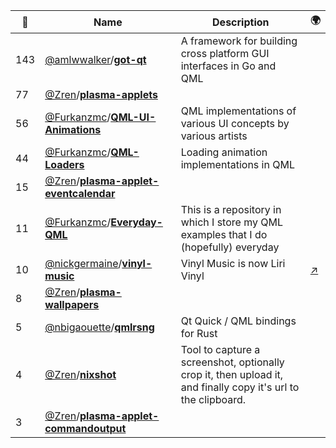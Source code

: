 |:star2: | Name | Description | 🌍|
|---|---|---|---|
|143|[@amlwwalker](https://github.com/amlwwalker)/[**got-qt**](https://github.com/amlwwalker/got-qt)|A framework for building cross platform GUI interfaces in Go and QML||
|77|[@Zren](https://github.com/Zren)/[**plasma-applets**](https://github.com/Zren/plasma-applets)|||
|56|[@Furkanzmc](https://github.com/Furkanzmc)/[**QML-UI-Animations**](https://github.com/Furkanzmc/QML-UI-Animations)|QML implementations of various UI concepts by various artists||
|44|[@Furkanzmc](https://github.com/Furkanzmc)/[**QML-Loaders**](https://github.com/Furkanzmc/QML-Loaders)|Loading animation implementations in QML||
|15|[@Zren](https://github.com/Zren)/[**plasma-applet-eventcalendar**](https://github.com/Zren/plasma-applet-eventcalendar)|||
|11|[@Furkanzmc](https://github.com/Furkanzmc)/[**Everyday-QML**](https://github.com/Furkanzmc/Everyday-QML)|This is a repository in which I store my QML examples that I do (hopefully) everyday||
|10|[@nickgermaine](https://github.com/nickgermaine)/[**vinyl-music**](https://github.com/nickgermaine/vinyl-music)|Vinyl Music is now Liri Vinyl|[:arrow_upper_right:](https://github.com/liri-project/liri-vinyl)|
|8|[@Zren](https://github.com/Zren)/[**plasma-wallpapers**](https://github.com/Zren/plasma-wallpapers)|||
|5|[@nbigaouette](https://github.com/nbigaouette)/[**qmlrsng**](https://github.com/nbigaouette/qmlrsng)|Qt Quick / QML bindings for Rust||
|4|[@Zren](https://github.com/Zren)/[**nixshot**](https://github.com/Zren/nixshot)|Tool to capture a screenshot, optionally crop it, then upload it, and finally copy it's url to the clipboard.||
|3|[@Zren](https://github.com/Zren)/[**plasma-applet-commandoutput**](https://github.com/Zren/plasma-applet-commandoutput)|||

